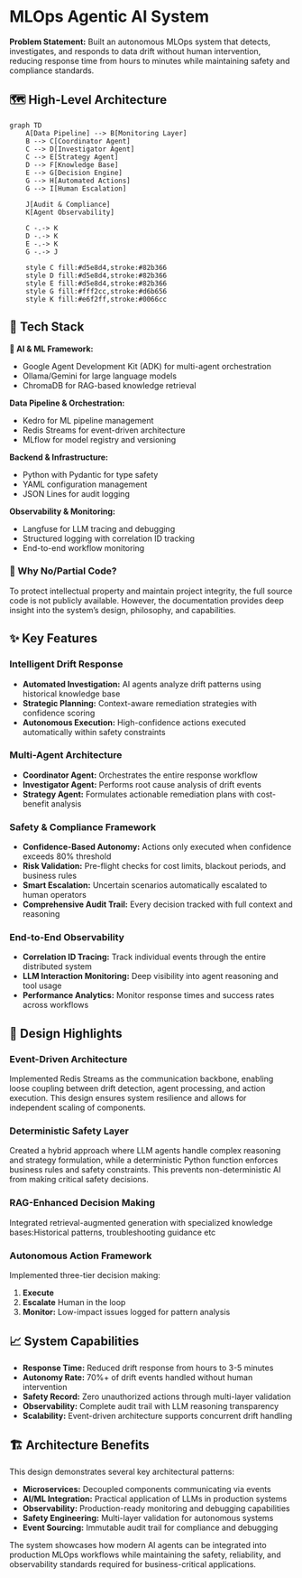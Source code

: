 # MLOps Agentic AI System

**Problem Statement:** Built an autonomous MLOps system that detects, investigates, and responds to data drift without human intervention, reducing response time from hours to minutes while maintaining safety and compliance standards.

## 🗺️ High-Level Architecture

```mermaid
graph TD
    A[Data Pipeline] --> B[Monitoring Layer]
    B --> C[Coordinator Agent]
    C --> D[Investigator Agent]
    C --> E[Strategy Agent]
    D --> F[Knowledge Base]
    E --> G[Decision Engine]
    G --> H[Automated Actions]
    G --> I[Human Escalation]
    
    J[Audit & Compliance] 
    K[Agent Observability]
    
    C -.-> K
    D -.-> K
    E -.-> K
    G -.-> J
    
    style C fill:#d5e8d4,stroke:#82b366
    style D fill:#d5e8d4,stroke:#82b366
    style E fill:#d5e8d4,stroke:#82b366
    style G fill:#fff2cc,stroke:#d6b656
    style K fill:#e6f2ff,stroke:#0066cc
```

## 🧰 Tech Stack

**🤖 AI & ML Framework:**
- Google Agent Development Kit (ADK) for multi-agent orchestration
- Ollama/Gemini for large language models
- ChromaDB for RAG-based knowledge retrieval


**Data Pipeline & Orchestration:**
- Kedro for ML pipeline management
- Redis Streams for event-driven architecture
- MLflow for model registry and versioning

**Backend & Infrastructure:**
- Python with Pydantic for type safety
- YAML configuration management
- JSON Lines for audit logging

**Observability & Monitoring:**
- Langfuse for LLM tracing and debugging
- Structured logging with correlation ID tracking
- End-to-end workflow monitoring

### 🚫 Why No/Partial Code?

To protect intellectual property and maintain project integrity, the full source code is not publicly available. However, the documentation provides deep insight into the system’s design, philosophy, and capabilities.


## ✨ Key Features

### Intelligent Drift Response
- **Automated Investigation:** AI agents analyze drift patterns using historical knowledge base
- **Strategic Planning:** Context-aware remediation strategies with confidence scoring
- **Autonomous Execution:** High-confidence actions executed automatically within safety constraints

### Multi-Agent Architecture
- **Coordinator Agent:** Orchestrates the entire response workflow
- **Investigator Agent:** Performs root cause analysis of drift events
- **Strategy Agent:** Formulates actionable remediation plans with cost-benefit analysis

### Safety & Compliance Framework
- **Confidence-Based Autonomy:** Actions only executed when confidence exceeds 80% threshold
- **Risk Validation:** Pre-flight checks for cost limits, blackout periods, and business rules
- **Smart Escalation:** Uncertain scenarios automatically escalated to human operators
- **Comprehensive Audit Trail:** Every decision tracked with full context and reasoning

### End-to-End Observability
- **Correlation ID Tracing:** Track individual events through the entire distributed system
- **LLM Interaction Monitoring:** Deep visibility into agent reasoning and tool usage
- **Performance Analytics:** Monitor response times and success rates across workflows

## 🧬 Design Highlights

### Event-Driven Architecture
Implemented Redis Streams as the communication backbone, enabling loose coupling between drift detection, agent processing, and action execution. This design ensures system resilience and allows for independent scaling of components.

### Deterministic Safety Layer
Created a hybrid approach where LLM agents handle complex reasoning and strategy formulation, while a deterministic Python function enforces business rules and safety constraints. This prevents non-deterministic AI from making critical safety decisions.

### RAG-Enhanced Decision Making
Integrated retrieval-augmented generation with specialized knowledge bases:Historical patterns, troubleshooting guidance etc


### Autonomous Action Framework
Implemented three-tier decision making:
1. **Execute** 
2. **Escalate** Human in the loop
3. **Monitor:** Low-impact issues logged for pattern analysis


## 📈 System Capabilities

- **Response Time:** Reduced drift response from hours to 3-5 minutes
- **Autonomy Rate:** 70%+ of drift events handled without human intervention
- **Safety Record:** Zero unauthorized actions through multi-layer validation
- **Observability:** Complete audit trail with LLM reasoning transparency
- **Scalability:** Event-driven architecture supports concurrent drift handling

## 🏗️ Architecture Benefits

This design demonstrates several key architectural patterns:
- **Microservices:** Decoupled components communicating via events
- **AI/ML Integration:** Practical application of LLMs in production systems  
- **Observability:** Production-ready monitoring and debugging capabilities
- **Safety Engineering:** Multi-layer validation for autonomous systems
- **Event Sourcing:** Immutable audit trail for compliance and debugging

The system showcases how modern AI agents can be integrated into production MLOps workflows while maintaining the safety, reliability, and observability standards required for business-critical applications.
